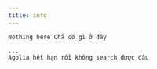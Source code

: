 ```yaml
---
title: info
---
```


	Nothing here Chả có gì ở đây

	...
	Agolia hết hạn rồi không search được đâu

